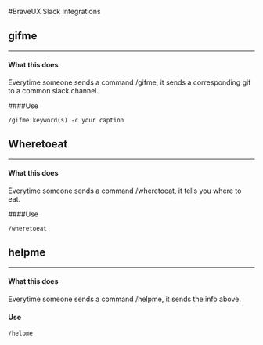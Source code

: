 #BraveUX Slack Integrations

## gifme
---
#### What this does
Everytime someone sends a command /gifme, it sends a corresponding gif to a common slack channel. 


####Use
```
/gifme keyword(s) -c your caption
```


## Wheretoeat
---
#### What this does
Everytime someone sends a command /wheretoeat, it tells you where to eat. 

####Use
```
/wheretoeat 
```

## helpme
---
#### What this does
Everytime someone sends a command /helpme, it sends the info above. 

#### Use
```
/helpme
```
